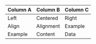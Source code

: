 | Column A  | Column B  | Column C |
|-----------|-----------|----------|
| Left      | Centered  | Right    |
| Align     | Alignment | Example  |
| Example   | Content   | Data     |
